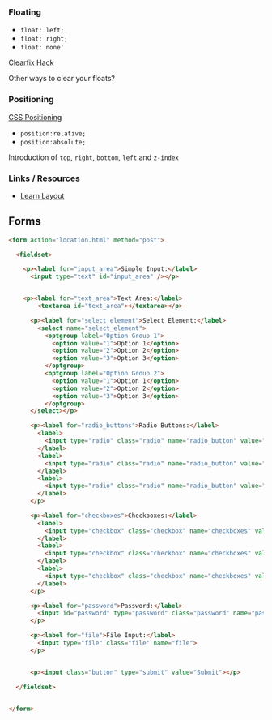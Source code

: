 ### Floating

* `float: left;`
* `float: right;`
* `float: none'`

[Clearfix Hack](http://learnlayout.com/clearfix.html)

Other ways to clear your floats?


### Positioning

[CSS Positioning](https://developer.mozilla.org/en-US/docs/Web/CSS/position)

* `position:relative;`
* `position:absolute;`

Introduction of `top`, `right`, `bottom`, `left` and `z-index`


### Links / Resources

* [Learn Layout](http://learnlayout.com/)

## Forms

```html
<form action="location.html" method="post">

  <fieldset>

    <p><label for="input_area">Simple Input:</label>
      <input type="text" id="input_area" /></p>


    <p><label for="text_area">Text Area:</label>
        <textarea id="text_area"></textarea></p>

      <p><label for="select_element">Select Element:</label>
        <select name="select_element">
          <optgroup label="Option Group 1">
            <option value="1">Option 1</option>
            <option value="2">Option 2</option>
            <option value="3">Option 3</option>
          </optgroup>
          <optgroup label="Option Group 2">
            <option value="1">Option 1</option>
            <option value="2">Option 2</option>
            <option value="3">Option 3</option>
          </optgroup>
      </select></p>

      <p><label for="radio_buttons">Radio Buttons:</label>
        <label>
          <input type="radio" class="radio" name="radio_button" value="radio_1"> Radio 1
        </label>
        <label>
          <input type="radio" class="radio" name="radio_button" value="radio_2"> Radio 2
        </label>
        <label>
          <input type="radio" class="radio" name="radio_button" value="radio_3"> Radio 3
        </label>
      </p>

      <p><label for="checkboxes">Checkboxes:</label>
        <label>
          <input type="checkbox" class="checkbox" name="checkboxes" value="check_1"> Checkbox 1
        </label>
        <label>
          <input type="checkbox" class="checkbox" name="checkboxes" value="check_2"> Checkbox 2
        </label>
        <label>
          <input type="checkbox" class="checkbox" name="checkboxes" value="check_3"> Checkbox 3
        </label>
      </p>

      <p><label for="password">Password:</label>
        <input id="password" type="password" class="password" name="password">
      </p>

      <p><label for="file">File Input:</label>
        <input type="file" class="file" name="file">
      </p>


      <p><input class="button" type="submit" value="Submit"></p>

  </fieldset>


</form>
```
